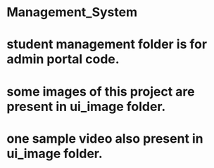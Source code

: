 # Management_System
# student management folder is  for admin portal code.
# some images of this project are present in ui_image folder. 
# one sample video also present in ui_image folder.

